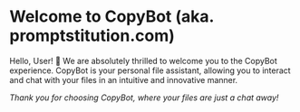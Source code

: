 # Welcome to CopyBot (aka. promptstitution.com)

Hello, User! 👋 We are absolutely thrilled to welcome you to the CopyBot experience. CopyBot is your personal file assistant, allowing you to interact and chat with your files in an intuitive and innovative manner.

_Thank you for choosing CopyBot, where your files are just a chat away!_
